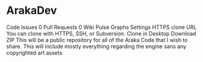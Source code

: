 ArakaDev
========

 Code  Issues 0  Pull Requests 0  Wiki  Pulse  Graphs  Settings HTTPS clone URL 	 You can clone with HTTPS, SSH, or Subversion.    Clone in Desktop  Download ZIP This will be a public repository for all of the Araka Code that I wish to share. This will include mostly everything regarding the engine sans any copyrighted art assets
